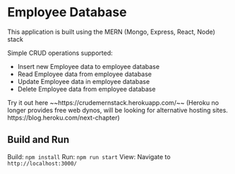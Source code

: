 # Employee Database

This application is built using the MERN (Mongo, Express, React, Node) stack

Simple CRUD operations supported:
<ul>
  <li>Insert new Employee data to employee database</li>
  <li>Read Employee data from employee database</li>
  <li>Update Employee data in employee database</li>
  <li>Delete Employee data from employee database</li>

</ul>
Try it out here ~~https://crudemernstack.herokuapp.com/~~ (Heroku no longer provides free web dynos, will be looking for alternative hosting sites. https://blog.heroku.com/next-chapter)

## Build and Run

Build: `npm install`
Run: `npm run start`
View: Navigate to `http://localhost:3000/`